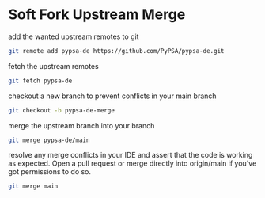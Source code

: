 # Soft Fork Upstream Merge 

add the wanted upstream remotes to git
```sh 
git remote add pypsa-de https://github.com/PyPSA/pypsa-de.git
```

fetch the upstream remotes
```sh 
git fetch pypsa-de 
```

checkout a new branch to prevent conflicts in your main branch 
```sh 
git checkout -b pypsa-de-merge
```

merge the upstream branch into your branch 
```sh
git merge pypsa-de/main
```

resolve any merge conflicts in your IDE and assert that the code is working as expected. 
Open a pull request or merge directly into origin/main if you've got permissions to do so. 
```sh
git merge main
```